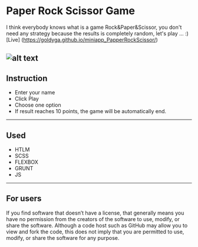 # Paper Rock Scissor Game
I think everybody knows what is a game Rock&Paper&Scissor, you don't need any strategy because the results is completely random, let's play ... :)
[Live] (https://goldyga.github.io/miniapp_PapperRockScissor/)

![alt text](https://github.com/Goldyga/miniapp_PapperRockScissor/blob/master/imageMin/PRS.png?raw=true)
---
## Instruction
* Enter your name
* Click Play
* Choose one option
* If result reaches 10 points, the game will be automatically end.
---
## Used
* HTLM
* SCSS
* FLEXBOX
* GRUNT
* JS
---
## For users
If you find software that doesn’t have a license, that generally means you have no permission from the creators of the software to use, modify, or share the software. Although a code host such as GitHub may allow you to view and fork the code, this does not imply that you are permitted to use, modify, or share the software for any purpose.


